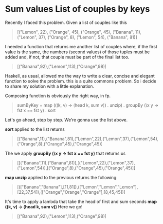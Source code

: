 # Sum values List of couples by keys

Recently I faced this problem. Given a list of couples like this

> [("Lemon", 22), ("Orange", 45), ("Orange", 45), ("Banana", 11), ("Lemon", 37), ("Orange", 8), ("Lemon", 54), ("Banana", 81)]

I needed a function that returns me another list of couples where, if the first value is the same, the numbers (second values) of those tuples must be added and, 
if not, that couple must be part of the final list too.

> [("Banana",92),("Lemon",113),("Orange",98)]

Haskell, as usual, allowed me the way to write a clear, concise and elegant function to solve the problem.
this is a quite commons problem. So i decide to share my solution with a little explanation.

Composing function is obviously the right way, in fp.

> sumByKey = map ((\(k, v) -> (head k, sum v)) . unzip) . groupBy (\x y -> fst x == fst y) . sort    

Let's go ahead, step by step. We're gonna use the list above.

**sort** applied to the list returns <br />
> [("Banana",11),("Banana",81),("Lemon",22),("Lemon",37),("Lemon",54),("Orange",8),("Orange",45),("Orange",45)]

The we apply **groupBy (\x y -> fst x == fst y)** that returns us
> [[("Banana",11),("Banana",81)],[("Lemon",22),("Lemon",37),("Lemon",54)],[("Orange",8),("Orange",45),("Orange",45)]]

**map unzip** applied to the previous returns the following 
> [(["Banana","Banana"],[11,81]),(["Lemon","Lemon","Lemon"],[22,37,54]),(["Orange","Orange","Orange"],[8,45,45])]

It's time to apply a lambda that take the head of first and sum seconds
**map (\(k, v) -> (head k, sum v))**
Here we go!
> [("Banana",92),("Lemon",113),("Orange",98)]





